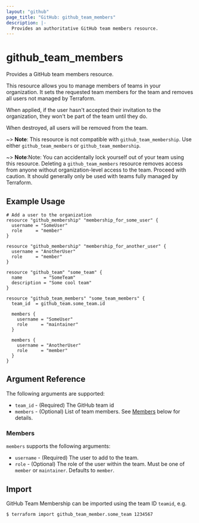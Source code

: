 ```yaml
---
layout: "github"
page_title: "GitHub: github_team_members"
description: |-
  Provides an authoritative GitHub team members resource.
---
```


# github_team_members

Provides a GitHub team members resource.

This resource allows you to manage members of teams in your organization. It sets the requested team members for the team and removes all users not managed by Terraform.

When applied, if the user hasn't accepted their invitation to the organization, they won't be part of the team until they do.

When destroyed, all users will be removed from the team.

~> **Note**: This resource is not compatible with `github_team_membership`. Use either `github_team_members` or `github_team_membership`.

~> **Note**:Note: You can accidentally lock yourself out of your team using this resource. Deleting a `github_team_members` resource removes access from anyone without organization-level access to the team. Proceed with caution. It should generally only be used with teams fully managed by Terraform.

## Example Usage

```hcl
# Add a user to the organization
resource "github_membership" "membership_for_some_user" {
  username = "SomeUser"
  role     = "member"
}

resource "github_membership" "membership_for_another_user" {
  username = "AnotherUser"
  role     = "member"
}

resource "github_team" "some_team" {
  name        = "SomeTeam"
  description = "Some cool team"
}

resource "github_team_members" "some_team_members" {
  team_id  = github_team.some_team.id

  members {
    username = "SomeUser"
    role     = "maintainer"
  }

  members {
    username = "AnotherUser"
    role     = "member"
  }
}
```

## Argument Reference

The following arguments are supported:

* `team_id` - (Required) The GitHub team id
* `members` - (Optional) List of team members. See [Members](#members) below for details.

### Members

`members` supports the following arguments:

* `username` - (Required) The user to add to the team.
* `role` - (Optional) The role of the user within the team.
            Must be one of `member` or `maintainer`. Defaults to `member`.

## Import

GitHub Team Membership can be imported using the team ID `teamid`, e.g.

```
$ terraform import github_team_member.some_team 1234567
```
